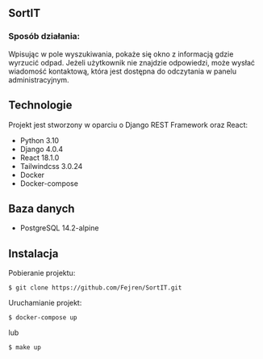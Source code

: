 ## SortIT

### Sposób działania:
Wpisując w pole wyszukiwania, pokaże się okno z informacją gdzie wyrzucić odpad.
Jeżeli użytkownik nie znajdzie odpowiedzi, może wysłać wiadomość kontaktową, która jest dostępna do odczytania w panelu administracyjnym.

## Technologie
Projekt jest stworzony w oparciu o Django REST Framework oraz React:
* Python 3.10
* Django 4.0.4
* React 18.1.0
* Tailwindcss 3.0.24
* Docker
* Docker-compose

## Baza danych
* PostgreSQL 14.2-alpine

## Instalacja

Pobieranie projektu:
```
$ git clone https://github.com/Fejren/SortIT.git
```
Uruchamianie projekt:
```
$ docker-compose up
```
lub
```
$ make up
```
